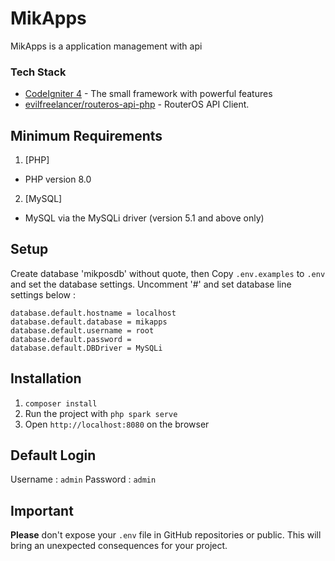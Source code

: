 # MikApps

MikApps is a application management with api

### Tech Stack

- [CodeIgniter 4](https://www.codeigniter.com/) - The small framework with powerful features
- [evilfreelancer/routeros-api-php](https://github.com/EvilFreelancer/routeros-api-php) - RouterOS API Client.

## Minimum Requirements

1. [PHP]

- PHP version 8.0

2. [MySQL]

- MySQL via the MySQLi driver (version 5.1 and above only)

## Setup

Create database 'mikposdb' without quote, then
Copy `.env.examples` to `.env` and set the database settings.
Uncomment '#' and set database line settings below :

```env
database.default.hostname = localhost
database.default.database = mikapps
database.default.username = root
database.default.password =
database.default.DBDriver = MySQLi
```

## Installation

1. `composer install`
2. Run the project with `php spark serve`
3. Open `http://localhost:8080` on the browser

## Default Login

Username : `admin`
Password : `admin`

## Important

**Please** don't expose your `.env` file in GitHub repositories or public. This will bring an unexpected consequences for your project.
